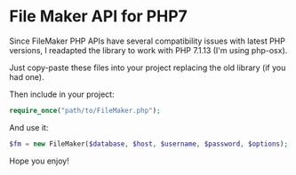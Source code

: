 # File Maker API for PHP7

Since FileMaker PHP APIs have several compatibility issues with latest PHP versions, I readapted the library to work with PHP 7.1.13 (I'm using php-osx).

Just copy-paste these files into your project replacing the old library (if you had one).

Then include in your project:

```php
require_once("path/to/FileMaker.php");
```

And use it:

```php
$fm = new FileMaker($database, $host, $username, $password, $options);
```

Hope you enjoy!
